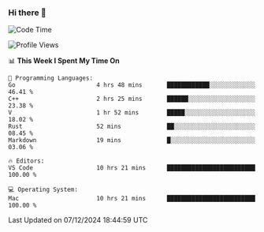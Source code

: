 ### Hi there 👋

<!--START_SECTION:waka-->
![Code Time](http://img.shields.io/badge/Code%20Time-860%20hrs%201%20min-blue)

![Profile Views](http://img.shields.io/badge/Profile%20Views-12-blue)

📊 **This Week I Spent My Time On** 

```text
💬 Programming Languages: 
Go                       4 hrs 48 mins       ████████████░░░░░░░░░░░░░   46.41 % 
C++                      2 hrs 25 mins       ██████░░░░░░░░░░░░░░░░░░░   23.38 % 
V                        1 hr 52 mins        █████░░░░░░░░░░░░░░░░░░░░   18.02 % 
Rust                     52 mins             ██░░░░░░░░░░░░░░░░░░░░░░░   08.45 % 
Markdown                 19 mins             █░░░░░░░░░░░░░░░░░░░░░░░░   03.06 % 

🔥 Editors: 
VS Code                  10 hrs 21 mins      █████████████████████████   100.00 % 

💻 Operating System: 
Mac                      10 hrs 21 mins      █████████████████████████   100.00 % 
```


 Last Updated on 07/12/2024 18:44:59 UTC
<!--END_SECTION:waka-->

<!--
**JackeyHua-SJTU/JackeyHua-SJTU** is a ✨ _special_ ✨ repository because its `README.md` (this file) appears on your GitHub profile.

Here are some ideas to get you started:

- 🔭 I’m currently working on ...
- 🌱 I’m currently learning ...
- 👯 I’m looking to collaborate on ...
- 🤔 I’m looking for help with ...
- 💬 Ask me about ...
- 📫 How to reach me: ...
- 😄 Pronouns: ...
- ⚡ Fun fact: ...
-->
